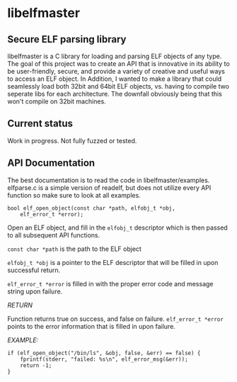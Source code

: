 # libelfmaster

## Secure ELF parsing library

libelfmaster is a C library for loading and parsing ELF objects
of any type. The goal of this project was to create an API that
is innovative in its ability to be user-friendly, secure, and
provide a variety of creative and useful ways to access an ELF
object. In Addition, I wanted to make a library that could
seamlessly load both 32bit and 64bit ELF objects, vs. having to compile 
two seperate libs for each architecture. The downfall obviously
being that this won't compile on 32bit machines.

## Current status

Work in progress. Not fully fuzzed or tested.

## API Documentation

The best documentation is to read the code in libelfmaster/examples.
elfparse.c is a simple version of readelf, but does not utilize every
API function so make sure to look at all examples.

```
bool elf_open_object(const char *path, elfobj_t *obj,
    elf_error_t *error);
```

Open an ELF object, and fill in the `elfobj_t` descriptor which is
then passed to all subsequent API functions.

`const char *path` is the path to the ELF object

`elfobj_t *obj` is a pointer to the ELF descriptor that will be filled in upon successful
return.

`elf_error_t *error` is filled in with the proper error code and message string upon failure.

*RETURN*

Function returns true on success, and false on failure. `elf_error_t *error` points to the error
information that is filled in upon failure.

*EXAMPLE:*

```
if (elf_open_object("/bin/ls", &obj, false, &err) == false) {
	fprintf(stderr, "failed: %s\n", elf_error_msg(&err));
	return -1;
}
```

